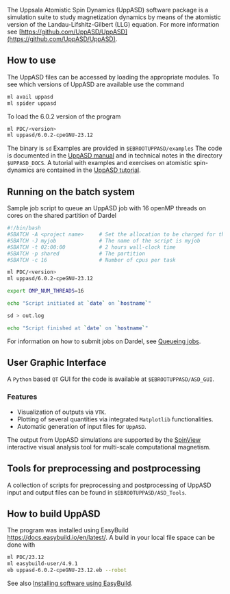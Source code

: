 The Uppsala Atomistic Spin Dynamics (UppASD) software package is a simulation suite to study magnetization dynamics by means of the atomistic version of the Landau-Lifshitz-Gilbert (LLG) equation. For more information see [https://github.com/UppASD/UppASD](https://github.com/UppASD/UppASD).

## How to use

The UppASD files can be accessed by loading the appropriate modules. To see which versions of UppASD are available use the command
```bash
ml avail uppasd
ml spider uppasd
```
To load the 6.0.2 version of the program
```bash
ml PDC/<version>
ml uppasd/6.0.2-cpeGNU-23.12
```
The binary is ``sd``
Examples are provided in ``$EBROOTUPPASD/examples``
The code is documented in the [UppASD manual](https://uppasd.github.io/UppASD-manual) and in technical notes in the directory ``$UPPASD_DOCS``.
A tutorial with examples and exercises on atomistic spin-dynamics are contained in the [UppASD tutorial](https://uppasd.github.io/UppASD-tutorial).

## Running on the batch system
Sample job script to queue an UppASD job with 16 openMP threads on cores on the shared partition of Dardel

```bash
#!/bin/bash
#SBATCH -A <project name>     # Set the allocation to be charged for this job
#SBATCH -J myjob              # The name of the script is myjob
#SBATCH -t 02:00:00           # 2 hours wall-clock time
#SBATCH -p shared             # The partition
#SBATCH -c 16                 # Number of cpus per task

ml PDC/<version>
ml uppasd/6.0.2-cpeGNU-23.12

export OMP_NUM_THREADS=16

echo "Script initiated at `date` on `hostname`"

sd > out.log

echo "Script finished at `date` on `hostname`"
```

For information on how to submit jobs on Dardel, see [Queueing jobs](https://www.pdc.kth.se/support/documents/run_jobs/queueing_jobs.html).

## User Graphic Interface
A `Python` based `QT` GUI for the code is available at ``$EBROOTUPPASD/ASD_GUI``.
### Features
- Visualization of outputs via `VTK`.
- Plotting of several quantities via integrated `Matplotlib` functionalities.
- Automatic generation of input files for `UppASD`.

The output from UppASD simulations are supported by the [SpinView](https://mxjk851.github.io/SpinView/) interactive visual analysis tool for multi-scale computational magnetism.

## Tools for preprocessing and postprocessing
A collection of scripts for preprocessing and postprocessing of UppASD input and output files can be found in ``$EBROOTUPPASD/ASD_Tools``.

## How to build UppASD

The program was installed using EasyBuild https://docs.easybuild.io/en/latest/.
A build in your local file space can be done with

```bash
ml PDC/23.12
ml easybuild-user/4.9.1
eb uppasd-6.0.2-cpeGNU-23.12.eb --robot
```

See also [Installing software using EasyBuild](https://support.pdc.kth.se/doc/support-docs/software_development/easybuild/).
